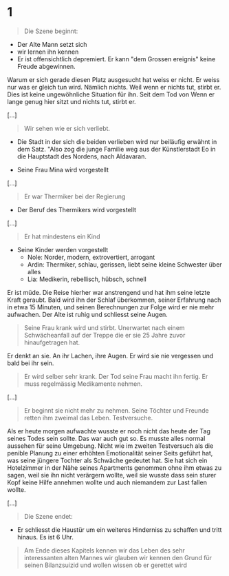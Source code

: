 # 1
> Die Szene beginnt:
* Der Alte Mann setzt sich
* wir lernen ihn kennen
* Er ist offensichtlich depremiert. Er kann "dem Grossen ereignis" keine Freude abgewinnen. 

Warum er sich gerade diesen Platz ausgesucht hat weiss er nicht. Er weiss nur was er gleich tun wird. Nämlich nichts. Weil wenn er nichts tut, stirbt er. Dies ist keine ungewöhnliche Situation für ihn. Seit dem Tod von Wenn er lange genug hier sitzt und nichts tut, stirbt er. 

[...]

> Wir sehen wie er sich verliebt.
* Die Stadt in der sich die beiden verlieben wird nur beiläufig erwähnt in dem Satz. "Also zog die junge Familie weg aus der Künstlerstadt Eo in die Hauptstadt des Nordens, nach Aldavaran.

* Seine Frau Mina wird vorgestellt

[...]

> Er war Thermiker bei der Regierung
* Der Beruf des Thermikers wird vorgestellt

[...]

> Er hat mindestens ein Kind
* Seine Kinder werden vorgestellt
    * Nole: Norder, modern, extrovertiert, arrogant
    * Ardin: Thermiker, schlau, gerissen, liebt seine kleine Schwester über alles
    * Lia: Medikerin, rebellisch, hübsch, schnell

Er ist müde. Die Reise hierher war anstrengend und hat ihm seine letzte Kraft geraubt. Bald wird ihn der Schlaf überkommen, seiner Erfahrung nach in etwa 15 Minuten, und seinen Berechnungen zur Folge wird er nie mehr aufwachen. Der Alte ist ruhig und schliesst seine Augen.

> Seine Frau krank wird und stirbt. Unerwartet nach einem Schwächeanfall auf der Treppe die er sie 25 Jahre zuvor hinaufgetragen hat.

Er denkt an sie. An ihr Lachen, ihre Augen. Er wird sie nie vergessen und bald bei ihr sein.

> Er wird selber sehr krank. Der Tod seine Frau macht ihn fertig. Er muss regelmässig Medikamente nehmen.


[...]


> Er beginnt sie nicht mehr zu nehmen. Seine Töchter und Freunde retten ihm zweimal das Leben. Testversuche.

Als er heute morgen aufwachte wusste er noch nicht das heute der Tag seines Todes sein sollte. Das war auch gut so. Es musste alles normal aussehen für seine Umgebung. Nicht wie im zweiten Testversuch als die penible Planung zu einer erhöhten Emotionalität seiner Seits geführt hat, was seine jüngere Tochter als Schwäche gedeutet hat. Sie hat sich ein Hotelzimmer in der Nähe seines Apartments genommen ohne ihm etwas zu sagen, weil sie ihn nicht verärgern wollte, weil sie wusste dass sein sturer Kopf keine Hilfe annehmen wollte und auch niemandem zur Last fallen wollte.

[...]
> Die Szene endet:
* Er schliesst die Haustür um ein weiteres Hinderniss zu schaffen und tritt hinaus. Es ist 6 Uhr.
> Am Ende dieses Kapitels kennen wir das Leben des sehr interessanten alten Mannes wir glauben wir kennen den Grund für seinen Bilanzsuizid und wollen wissen ob er gerettet wird
